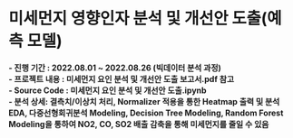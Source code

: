 # 미세먼지 영향인자 분석 및 개선안 도출(예측 모델)
 
**- 진행 기간 : 2022.08.01 ~ 2022.08.26 (빅데이터 분석 과정)**   
**- 프로젝트 내용 : 미세먼지 요인 분석 및 개선안 도출 보고서.pdf 참고**   
**- Source Code : 미세먼지 요인 분석 및 개선안 도출.ipynb**    
**- 분석 상세: 결측치/이상치 처리, Normalizer 적용을 통한 Heatmap 출력 및 분석 EDA, 다중선형회귀분석 Modeling, Decision Tree Modeling, Random Forest Modeling을 통하여 NO2, CO, SO2 배출 감축을 통해 미세먼지를 줄일 수 있음**   
